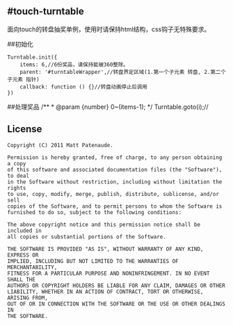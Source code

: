 #touch-turntable
--------------------

面向touch的转盘抽奖单例，使用时请保持html结构，css钩子无特殊要求。

##初始化

	Turntable.init({
        items: 6,//6份奖品，请保持能被360整除。
        parent: '#turntableWrapper',//转盘界定区域(1.第一个子元素 转盘, 2.第二个子元素 指针)
        callback: function () {}//转盘动画停止后调用
    })

##处理奖品
	/**
	* @param {number} 0~(items-1);
	*/
	Turntable.goto(i);//

License
-------

	Copyright (C) 2011 Matt Patenaude.

	Permission is hereby granted, free of charge, to any person obtaining a copy
	of this software and associated documentation files (the "Software"), to deal
	in the Software without restriction, including without limitation the rights
	to use, copy, modify, merge, publish, distribute, sublicense, and/or sell
	copies of the Software, and to permit persons to whom the Software is
	furnished to do so, subject to the following conditions:

	The above copyright notice and this permission notice shall be included in
	all copies or substantial portions of the Software.

	THE SOFTWARE IS PROVIDED "AS IS", WITHOUT WARRANTY OF ANY KIND, EXPRESS OR
	IMPLIED, INCLUDING BUT NOT LIMITED TO THE WARRANTIES OF MERCHANTABILITY,
	FITNESS FOR A PARTICULAR PURPOSE AND NONINFRINGEMENT. IN NO EVENT SHALL THE
	AUTHORS OR COPYRIGHT HOLDERS BE LIABLE FOR ANY CLAIM, DAMAGES OR OTHER
	LIABILITY, WHETHER IN AN ACTION OF CONTRACT, TORT OR OTHERWISE, ARISING FROM,
	OUT OF OR IN CONNECTION WITH THE SOFTWARE OR THE USE OR OTHER DEALINGS IN
	THE SOFTWARE.